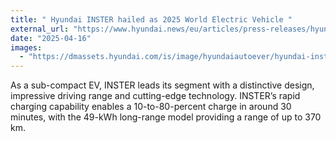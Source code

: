 ```yaml
---
title: " Hyundai INSTER hailed as 2025 World Electric Vehicle "
external_url: "https://www.hyundai.news/eu/articles/press-releases/hyundai-inster-2025-world-electric-vehicle.html"
date: "2025-04-16"
images:
  - "https://dmassets.hyundai.com/is/image/hyundaiautoever/hyundai-inster-2025-world-electric-vehicle-logo:Content%20Banner%20Desktop?wid=1196&hei=448"
---
```


As a sub-compact EV, INSTER leads its segment with a distinctive design, impressive driving range and cutting-edge technology. INSTER’s rapid charging capability enables a 10-to-80-percent charge in around 30 minutes, with the 49-kWh long-range model providing a range of up to 370 km.